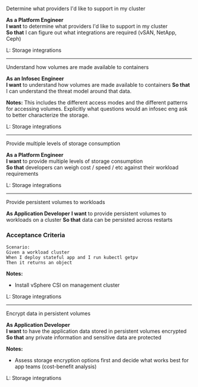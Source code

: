 Determine what providers I'd like to support in my cluster 

**As a Platform Engineer**  
**I want** to determine what providers I'd like to support in my cluster   
**So that** I can figure out what integrations are required (vSAN, NetApp, Ceph) 

L: Storage integrations

---

Understand how volumes are made available to containers  

**As an Infosec Engineer**  
**I want** to understand how volumes are made available to containers
**So that** I can understand the threat model around that data.

**Notes:**
This includes the different access modes and the different patterns for accessing volumes. Explicitly what questions would an infosec eng ask to better characterize the storage. 

L: Storage integrations

---

Provide multiple levels of storage consumption

**As a Platform Engineer**  
**I want** to provide multiple levels of storage consumption  
**So that** developers can weigh cost / speed / etc against their workload requirements

L: Storage integrations

---

Provide persistent volumes to workloads 

**As Application Developer**
**I want** to provide persistent volumes to workloads on a cluster
**So that** data can be persisted across restarts

### Acceptance Criteria
```gherkin
Scenario: 
Given a workload cluster 
When I deploy stateful app and I run kubectl getpv
Then it returns an object 
```
**Notes:**
- Install vSphere CSI on management cluster

L: Storage integrations

---

Encrypt data in persistent volumes

**As Application Developer**  
**I want** to have the application data stored in persistent volumes  encrypted
**So that** any private information and sensitive data are protected

**Notes:**
- Assess storage encryption options first and decide what works best for app teams (cost-benefit analysis)

L: Storage integrations
